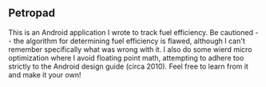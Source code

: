 ## Petropad

This is an Android application I wrote to track fuel efficiency.  Be cautioned -- the algorithm for determining fuel efficiency is flawed, although I can't remember specifically what was wrong with it.  I also do some wierd micro optimization where I avoid floating point math, attempting to adhere too strictly to the Android design guide (circa 2010).  Feel free to learn from it and make it your own!